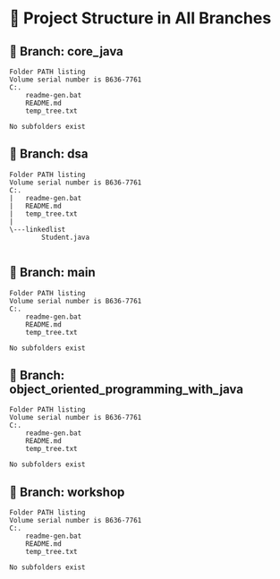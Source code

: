 # 📘 Project Structure in All Branches 
 
## 🌿 Branch: core_java 
``` 
Folder PATH listing
Volume serial number is B636-7761
C:.
    readme-gen.bat
    README.md
    temp_tree.txt
    
No subfolders exist 

``` 
 
## 🌿 Branch: dsa 
``` 
Folder PATH listing
Volume serial number is B636-7761
C:.
|   readme-gen.bat
|   README.md
|   temp_tree.txt
|   
\---linkedlist
        Student.java
        
``` 
 
## 🌿 Branch: main 
``` 
Folder PATH listing
Volume serial number is B636-7761
C:.
    readme-gen.bat
    README.md
    temp_tree.txt
    
No subfolders exist 

``` 
 
## 🌿 Branch: object_oriented_programming_with_java 
``` 
Folder PATH listing
Volume serial number is B636-7761
C:.
    readme-gen.bat
    README.md
    temp_tree.txt
    
No subfolders exist 

``` 
 
## 🌿 Branch: workshop 
``` 
Folder PATH listing
Volume serial number is B636-7761
C:.
    readme-gen.bat
    README.md
    temp_tree.txt
    
No subfolders exist 

``` 
 
